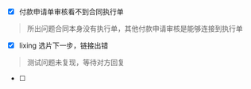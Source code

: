 - [x] 付款申请单审核看不到合同执行单
> 所出问题合同本身没有执行单，其他付款申请审核是能够连接到执行单
- [x] lixing 选片下一步，链接出错
> 测试问题未复现，等待对方回复
- [ ] 